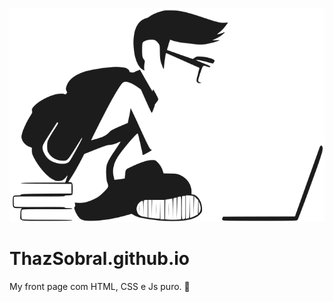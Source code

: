 <p align="center">
  <img src="/assets/images/study-development.svg">
</p>

# ThazSobral.github.io

My front page com HTML, CSS e Js puro. 🤟 
